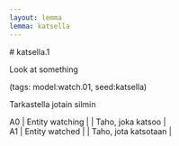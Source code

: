 ```yaml
---
layout: lemma
lemma: katsella
---
```


<div class="sense">
# <span class="sensename">katsella.1</span>

<span class="description">Look at something</span>

(tags: model:watch.01, seed:katsella)

<span class="description">Tarkastella jotain silmin</span>

A0 | Entity watching |   | Taho, joka katsoo |  
A1 | Entity watched |   | Taho, jota katsotaan |  

</div>

